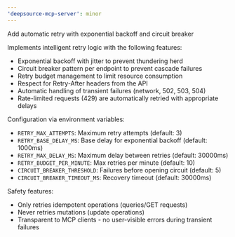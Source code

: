 ```yaml
---
'deepsource-mcp-server': minor
---
```


Add automatic retry with exponential backoff and circuit breaker

Implements intelligent retry logic with the following features:

- Exponential backoff with jitter to prevent thundering herd
- Circuit breaker pattern per endpoint to prevent cascade failures
- Retry budget management to limit resource consumption
- Respect for Retry-After headers from the API
- Automatic handling of transient failures (network, 502, 503, 504)
- Rate-limited requests (429) are automatically retried with appropriate delays

Configuration via environment variables:

- `RETRY_MAX_ATTEMPTS`: Maximum retry attempts (default: 3)
- `RETRY_BASE_DELAY_MS`: Base delay for exponential backoff (default: 1000ms)
- `RETRY_MAX_DELAY_MS`: Maximum delay between retries (default: 30000ms)
- `RETRY_BUDGET_PER_MINUTE`: Max retries per minute (default: 10)
- `CIRCUIT_BREAKER_THRESHOLD`: Failures before opening circuit (default: 5)
- `CIRCUIT_BREAKER_TIMEOUT_MS`: Recovery timeout (default: 30000ms)

Safety features:

- Only retries idempotent operations (queries/GET requests)
- Never retries mutations (update operations)
- Transparent to MCP clients - no user-visible errors during transient failures
